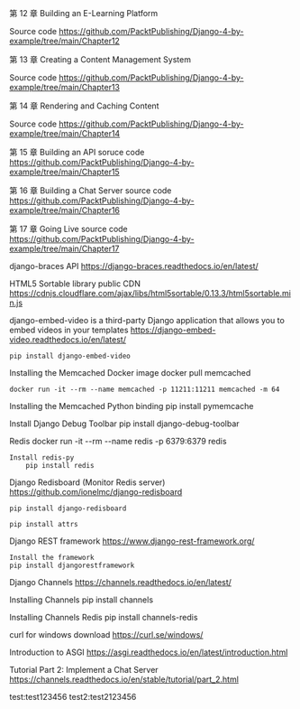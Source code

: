 第 12 章 Building an E-Learning Platform

Source code
    https://github.com/PacktPublishing/Django-4-by-example/tree/main/Chapter12


第 13 章 Creating a Content Management System

Source code
    https://github.com/PacktPublishing/Django-4-by-example/tree/main/Chapter13


第 14 章 Rendering and Caching Content

Source code
    https://github.com/PacktPublishing/Django-4-by-example/tree/main/Chapter14

第 15 章 Building an API
    soruce code 
    https://github.com/PacktPublishing/Django-4-by-example/tree/main/Chapter15


第 16 章 Building a Chat Server
    source code
    https://github.com/PacktPublishing/Django-4-by-example/tree/main/Chapter16

第 17 章 Going Live
    source code
    https://github.com/PacktPublishing/Django-4-by-example/tree/main/Chapter17


django-braces API
https://django-braces.readthedocs.io/en/latest/


HTML5 Sortable library public CDN
https://cdnjs.cloudflare.com/ajax/libs/html5sortable/0.13.3/html5sortable.min.js


django-embed-video is a third-party Django application that allows you to 
embed videos in your templates
https://django-embed-video.readthedocs.io/en/latest/

    pip install django-embed-video
	
	
	
Installing the Memcached Docker image
    docker pull memcached

    docker run -it --rm --name memcached -p 11211:11211 memcached -m 64	

Installing the Memcached Python binding
    pip install pymemcache


Install Django Debug Toolbar
    pip install django-debug-toolbar

Redis
    docker run -it --rm --name redis -p 6379:6379 redis

    Install redis-py
        pip install redis

Django Redisboard (Monitor Redis server)
    https://github.com/ionelmc/django-redisboard

    pip install django-redisboard

    pip install attrs

Django REST framework
    https://www.django-rest-framework.org/

    Install the framework
    pip install djangorestframework

Django Channels
    https://channels.readthedocs.io/en/latest/


Installing Channels
    pip install channels

Installing Channels Redis
    pip install channels-redis


curl for windows
    download
    https://curl.se/windows/
 

Introduction to ASGI
https://asgi.readthedocs.io/en/latest/introduction.html


Tutorial Part 2: Implement a Chat Server
https://channels.readthedocs.io/en/stable/tutorial/part_2.html

test:test123456
test2:test2123456

